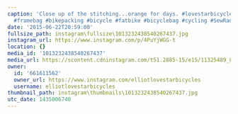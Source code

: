 ```yaml
---
caption: 'Close up of the stitching...orange for days. #lovestarbicyclebags #handmade
  #framebag #bikepacking #bicycle #fatbike #bicyclebag #cycling #SewRad'
date: '2015-06-22T20:59:00'
fullsize_path: instagram\fullsize\1013232438540267437.jpg
instagram_url: https://www.instagram.com/p/4PuYjWGG-t
location: {}
media_id: '1013232438540267437'
media_url: https://scontent.cdninstagram.com/t51.2885-15/e15/11325489_823967314353976_1579017860_n.jpg?ig_cache_key=MTAxMzIzMjQzODU0MDI2NzQzNw%3D%3D.2
owner:
  id: '661611562'
  owner_url: https://www.instagram.com/elliotlovestarbicycles
  username: elliotlovestarbicycles
thumbnail_path: instagram\thumbnails\1013232438540267437.jpg
utc_date: 1435006740
---
```

